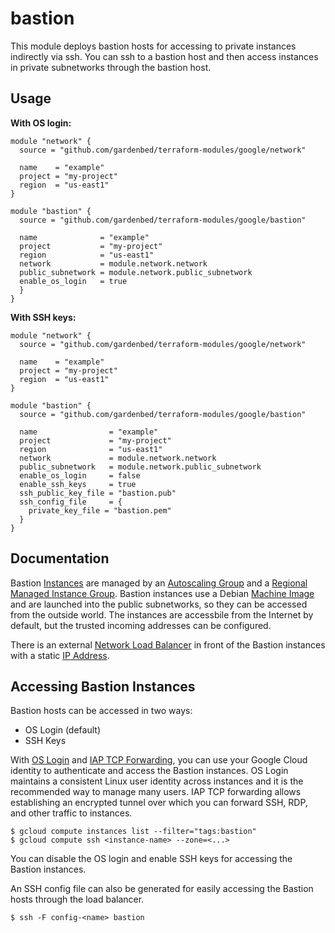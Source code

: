 # bastion

This module deploys bastion hosts for accessing to private instances indirectly via ssh.
You can ssh to a bastion host and then access instances in private subnetworks through the bastion host.

## Usage

**With OS login:**

```hcl
module "network" {
  source = "github.com/gardenbed/terraform-modules/google/network"

  name    = "example"
  project = "my-project"
  region  = "us-east1"
}

module "bastion" {
  source = "github.com/gardenbed/terraform-modules/google/bastion"

  name              = "example"
  project           = "my-project"
  region            = "us-east1"
  network           = module.network.network
  public_subnetwork = module.network.public_subnetwork
  enable_os_login   = true
  }
}
```

**With SSH keys:**

```hcl
module "network" {
  source = "github.com/gardenbed/terraform-modules/google/network"

  name    = "example"
  project = "my-project"
  region  = "us-east1"
}

module "bastion" {
  source = "github.com/gardenbed/terraform-modules/google/bastion"

  name                = "example"
  project             = "my-project"
  region              = "us-east1"
  network             = module.network.network
  public_subnetwork   = module.network.public_subnetwork
  enable_os_login     = false
  enable_ssh_keys     = true
  ssh_public_key_file = "bastion.pub"
  ssh_config_file     = {
    private_key_file = "bastion.pem"
  }
}
```

## Documentation

Bastion [Instances](https://cloud.google.com/compute/docs/instances)
are managed by an [Autoscaling Group](https://cloud.google.com/compute/docs/autoscaler)
and a [Regional Managed Instance Group](https://cloud.google.com/compute/docs/instance-groups/distributing-instances-with-regional-instance-groups).
Bastion instances use a Debian [Machine Image](https://cloud.google.com/compute/docs/machine-images)
and are launched into the public subnetworks, so they can be accessed from the outside world.
The instances are accessbile from the Internet by default, but the trusted incoming addresses can be configured.

There is an external [Network Load Balancer](https://cloud.google.com/load-balancing/docs/network)
in front of the Bastion instances with a static [IP Address](https://cloud.google.com/compute/docs/ip-addresses).

## Accessing Bastion Instances

Bastion hosts can be accessed in two ways:

  - OS Login (default)
  - SSH Keys

With [OS Login](https://cloud.google.com/compute/docs/oslogin) and [IAP TCP Forwarding](https://cloud.google.com/iap/docs/using-tcp-forwarding),
you can use your Google Cloud identity to authenticate and access the Bastion instances.
OS Login maintains a consistent Linux user identity across instances and it is the recommended way to manage many users.
IAP TCP forwarding allows establishing an encrypted tunnel over which you can forward SSH, RDP, and other traffic to instances.

    $ gcloud compute instances list --filter="tags:bastion"
    $ gcloud compute ssh <instance-name> --zone=<...>

You can disable the OS login and enable SSH keys for accessing the Bastion instances.

An SSH config file can also be generated for easily accessing the Bastion hosts through the load balancer.

    $ ssh -F config-<name> bastion
